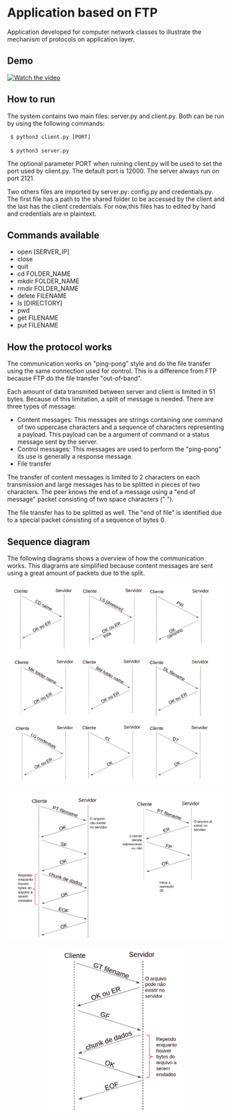 # Application based on FTP

Application developed for computer network classes to illustrate the mechanism of protocols on application layer.

## Demo

[![Watch the video](https://img.youtube.com/vi/wnoSbuX8ehs/maxresdefault.jpg)](https://www.youtube.com/watch?v=wnoSbuX8ehs)

## How to run

The system contains two main files: server.py and client.py. Both can be run by using the following commands:
```
 $ python3 client.py [PORT]

 $ python3 server.py
```
The optional parameter PORT when running client.py will be used to set the port used by client.py. The default port is 12000. The server always run on port 2121.

Two others files are imported by server.py: config.py and credentials.py. The first file has a path to the shared folder to be accessed by the client and the last has the client credentials. For now,this files has to edited by hand and credentials are in plaintext. 

## Commands available 

* open [SERVER_IP]
* close
* quit
* cd FOLDER_NAME
* mkdir FOLDER_NAME
* rmdir FOLDER_NAME
* delete FILENAME
* ls [DIRECTORY]
* pwd 
* get FILENAME
* put FILENAME

## How the protocol works

The communication works on "ping-pong" style and do the file transfer using the same connection used for control. This is a difference from FTP because FTP do the file transfer "out-of-band".

Each amount of data transmited between server and client is limited in 51 bytes. Because of this limitation, a split of message is needed. There are three types of message:

* Content messages: This messages are strings containing one command of two uppercase characters and a sequence of characters representing a payload. This payload can be a argument of command or a status message sent by the server.
* Control messages: This messages are used to perform the "ping-pong" its use is generally a response message.
* File transfer

The transfer of content messages is limited to 2 characters on each transmission and large messages has to be splitted in pieces of two characters. The peer knows the end of a message using a "end of message" packet consisting of two space characters ("  ").

The file transfer has to be splitted as well. The "end of file" is identified due to a special packet consisting of a sequence of bytes 0.

## Sequence diagram

The following diagrams shows a overview of how the communication works. This diagrams are simplified because content messages are sent using a great amount of packets due to the split.

<p align="center">
    <img src="screenshots/seqdiagram1.png">
</p>
<p align="center">
    <img src="screenshots/seqdiagram2.png">
</p>
<p align="center">
    <img src="screenshots/seqdiagram3.png">
</p>
